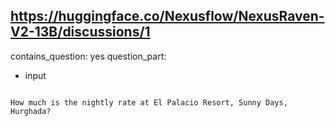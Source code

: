 ## https://huggingface.co/Nexusflow/NexusRaven-V2-13B/discussions/1

contains_question: yes
question_part: 
- input
```
How much is the nightly rate at El Palacio Resort, Sunny Days, Hurghada?
```
